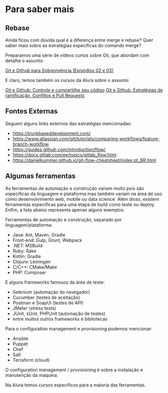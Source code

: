 # Para saber mais

## Rebase

Ainda ficou com dúvida qual é a diferença entre merge e rebase? Quer saber mais sobre as estratégias específicas do comando merge?

Preparamos uma série de vídeos curtos sobre Git, que abordam com detalhe o assunto:

[Git e Github para Sobrevivência (Episódios 02 e 03)](https://www.alura.com.br/webseries/git-e-github-para-sobrevivencia)

E claro, temos também os cursos da Alura sobre o assunto:

[Git e Github: Controle e compartilhe seu código](https://cursos.alura.com.br/course/git-github-controle-de-versao)
[Git e Github: Estratégias de ramificação, Conflitos e Pull Requests](https://cursos.alura.com.br/course/git-github-branching-conflitos-pull-requests)

## Fontes Externas

Seguem alguns links externos das estratégias mencionadas:

- https://trunkbaseddevelopment.com/
- https://www.atlassian.com/git/tutorials/comparing-workflows/feature-branch-workflow
- https://guides.github.com/introduction/flow/
- https://docs.gitlab.com/ee/topics/gitlab_flow.html
- https://danielkummer.github.io/git-flow-cheatsheet/index.pt_BR.html

## Algumas ferramentas

As ferramentas de automação e construção variam muito pois são especificas da linguagem e plataforma mas também variam na área de uso como desenvolvimento web, mobile ou data science. Além disso, existem ferramentas especificas para uma etapa de build como teste ou deploy. Enfim, a lista abaixo representa apenas alguns exemplos.

Ferramentas de automação e construção, separado por linguagem/plataforma:

- Java: Ant, Maven, Gradle
- Front-end: Gulp, Grunt, Webpack
- .NET: MSBuild
- Ruby: Rake
- Kotlin: Gradle
- Clojure: Leiningen
- C/C++: CMake/Make
- PHP: Composer

E alguns frameworks famosos da área de teste:

- Selenium (automação do navegador)
- Cucumber (testes de aceitação)
- Postman e SoapUI (testes de API)
- JMeter (stress tests)
- JUnit, xUnit, PHPUnit (automação de testes)
- entre muitos outros frameworks e bibliotecas

Para o configuration management e provisioning podemos mencionar:

- Ansible
- Puppet
- Chef
- Salt
- Terraform (cloud)

O configuration management / provisioning é sobre a instalação e manutenção da maquina.

Na Alura temos cursos específicos para a maioria das ferramentas.